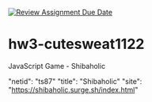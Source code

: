 [![Review Assignment Due Date](https://classroom.github.com/assets/deadline-readme-button-24ddc0f5d75046c5622901739e7c5dd533143b0c8e959d652212380cedb1ea36.svg)](https://classroom.github.com/a/h6B8Tg1s)
# hw3-cutesweat1122
 JavaScript Game - Shibaholic

"netid": "ts87"
"title": "Shibaholic"
"site": "https://shibaholic.surge.sh/index.html"

